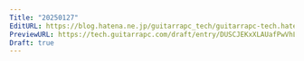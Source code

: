 ```yaml
---
Title: "20250127"
EditURL: https://blog.hatena.ne.jp/guitarrapc_tech/guitarrapc-tech.hatenablog.com/atom/entry/6802418398324083024
PreviewURL: https://tech.guitarrapc.com/draft/entry/DUSCJEKxXLAUafPwVhLImyzIVYQ
Draft: true
---
```


